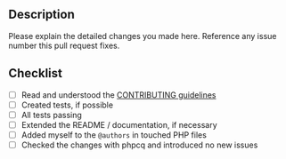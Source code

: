 ## Description

Please explain the detailed changes you made here.
Reference any issue number this pull request fixes.

## Checklist
- [ ] Read and understood the [CONTRIBUTING guidelines](CONTRIBUTING.md)
- [ ] Created tests, if possible
- [ ] All tests passing
- [ ] Extended the README / documentation, if necessary
- [ ] Added myself to the `@authors` in touched PHP files
- [ ] Checked the changes with phpcq and introduced no new issues
